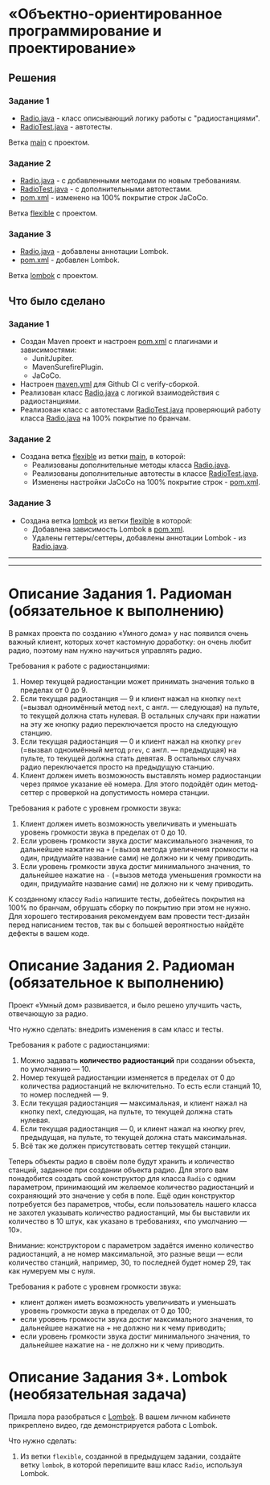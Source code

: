 # «Объектно-ориентированное программирование и проектирование»

## Решения
### Задание 1
* <a href="https://github.com/Nephedov/10.11.Java/blob/main/src/main/java/ru/netology/Radio/Radio.java">Radio.java</a> - класс описывающий логику работы с "радиостанциями".
* <a href="https://github.com/Nephedov/10.11.Java/blob/main/src/test/java/ru/netology/Radio/RadioTest.java">RadioTest.java</a> - автотесты.

Ветка <a href="https://github.com/Nephedov/10.11.Java/tree/main">main</a> с проектом.
### Задание 2
* <a href="https://github.com/Nephedov/10.11.Java/blob/flexible/src/main/java/ru/netology/Radio/Radio.java">Radio.java</a> - с добавленными методами по новым требованиям.
* <a href="https://github.com/Nephedov/10.11.Java/blob/flexible/src/test/java/ru/netology/Radio/RadioTest.java">RadioTest.java</a> - с дополнительными автотестами.
* <a href="https://github.com/Nephedov/10.11.Java/blob/flexible/pom.xml">pom.xml</a> - изменено на 100% покрытие строк JaCoCo.

Ветка <a href="https://github.com/Nephedov/10.11.Java/tree/flexible">flexible</a> с проектом.
### Задание 3
* <a href="https://github.com/Nephedov/10.11.Java/blob/lombok/src/main/java/ru/netology/Radio/Radio.java">Radio.java</a> - добавлены аннотации Lombok.
* <a href="https://github.com/Nephedov/10.11.Java/blob/lombok/pom.xml">pom.xml</a> - добавлен Lombok.

Ветка <a href="https://github.com/Nephedov/10.11.Java/tree/lombok">lombok</a> с проектом.
## Что было сделано
### Задание 1
* Создан Maven проект и настроен <a href="https://github.com/Nephedov/10.11.Java/blob/main/pom.xml">pom.xml</a> c плагинами и зависимостями:
  * JunitJupiter.
  * MavenSurefirePlugin.
  * JaCoCo.
* Настроен <a href="https://github.com/Nephedov/10.11.Java/blob/main/.github/workflows/maven.yml">maven.yml</a> для Github CI с verify-сборкой.
* Реализован класс <a href="https://github.com/Nephedov/10.11.Java/blob/main/src/main/java/ru/netology/Radio/Radio.java">Radio.java</a> c логикой взаимодействия с радиостанциями.
* Реализован класс с автотестами <a href="https://github.com/Nephedov/10.11.Java/blob/main/src/test/java/ru/netology/Radio/RadioTest.java">RadioTest.java</a>
  проверяющий работу класса <a href="https://github.com/Nephedov/10.11.Java/blob/main/src/main/java/ru/netology/Radio/Radio.java">Radio.java</a> на 100% покрытие по бранчам.
### Задание 2
* Создана ветка <a href="https://github.com/Nephedov/10.11.Java/tree/flexible">flexible</a> из ветки <a href="https://github.com/Nephedov/10.11.Java/tree/main">main</a>, в которой:
  * Реализованы дополнительные методы класса <a href="https://github.com/Nephedov/10.11.Java/blob/flexible/src/main/java/ru/netology/Radio/Radio.java">Radio.java</a>.
  * Реализованы дополнительные автотесты в классе <a href="https://github.com/Nephedov/10.11.Java/blob/flexible/src/test/java/ru/netology/Radio/RadioTest.java">RadioTest.java</a>.
  * Изменены настройки JaCoCo на 100% покрытие строк - <a href="https://github.com/Nephedov/10.11.Java/blob/flexible/pom.xml">pom.xml</a>.
### Задание 3
* Создана ветка <a href="https://github.com/Nephedov/10.11.Java/tree/lombok">lombok</a> из ветки <a href="https://github.com/Nephedov/10.11.Java/tree/flexible">flexible</a> в которой:
  * Добавлена зависимость Lombok в <a href="https://github.com/Nephedov/10.11.Java/blob/lombok/pom.xml">pom.xml</a>.
  * Удалены геттеры/сеттеры, добавлены аннотации Lombok - из <a href="https://github.com/Nephedov/10.11.Java/blob/lombok/src/main/java/ru/netology/Radio/Radio.java">Radio.java</a>.


---
---


  # Описание Задания 1. Радиоман (обязательное к выполнению)

В рамках проекта по созданию «Умного дома» у нас появился очень важный клиент, которых хочет кастомную доработку: он очень любит радио, поэтому нам нужно научиться управлять радио.

Требования к работе с радиостанциями:
1. Номер текущей радиостанции может принимать значения только в пределах от 0 до 9.
1. Если текущая радиостанция — 9 и клиент нажал на кнопку `next` (=вызвал одноимённый метод `next`, с англ. — следующая) на пульте, то текущей должна стать нулевая. В остальных случаях при нажатии на эту же кнопку радио переключается просто на следующую станцию.
1. Если текущая радиостанция — 0 и клиент нажал на кнопку `prev` (=вызвал одноимённый метод `prev`, с англ. — предыдущая) на пульте, то текущей должна стать девятая. В остальных случаях радио переключается просто на предыдущую станцию.
1. Клиент должен иметь возможность выставлять номер радиостанции через прямое указание её номера. Для этого подойдёт один метод-сеттер с проверкой на допустимость номера станции.

Требования к работе с уровнем громкости звука:
1. Клиент должен иметь возможность увеличивать и уменьшать уровень громкости звука в пределах от 0 до 10.
1. Если уровень громкости звука достиг максимального значения, то дальнейшее нажатие на `+` (=вызов метода увеличения громкости на один, придумайте название сами) не должно ни к чему приводить.
1. Если уровень громкости звука достиг минимального значения, то дальнейшее нажатие на `-` (=вызов метода уменьшения громкости на один, придумайте название сами) не должно ни к чему приводить.

К созданному классу `Radio` напишите тесты, добейтесь покрытия на 100% по бранчам, обрушать сборку по покрытию при этом не нужно. Для хорошего тестирования рекомендуем вам провести тест-дизайн перед написанием тестов, так вы с большей вероятностью найдёте дефекты в вашем коде.

# Описание Задания 2. Радиоман (обязательное к выполнению)

Проект «Умный дом» развивается, и было решено улучшить часть, отвечающую за радио.

Что нужно сделать: внедрить изменения в сам класс и тесты.

Требования к работе с радиостанциями:

1. Можно задавать **количество радиостанций** при создании объекта, по умолчанию — 10.
1. Номер текущей радиостанции изменяется в пределах от 0 до количества радиостанций не включительно. То есть если станций 10, то номер последней — 9.
1. Если текущая радиостанция — максимальная, и клиент нажал на кнопку next, следующая, на пульте, то текущей должна стать нулевая.
1. Если текущая радиостанция — 0, и клиент нажал на кнопку prev, предыдущая, на пульте, то текущей должна стать максимальная.
1. Всё так же должен присутствовать сеттер текущей станции.

Теперь объекты радио в своём поле будут хранить и количество станций, заданное при создании объекта радио. Для этого вам понадобится создать свой конструктор для класса `Radio` с одним параметром, принимающий им желаемое количество радиостанций и сохраняющий это значение у себя в поле. Ещё один конструктор потребуется без параметров, чтобы, если пользователь нашего класса не захотел указывать количество радиостанций, мы бы выставили их количество в 10 штук, как указано в требованиях, «по умолчанию — 10».

Внимание: конструктором с параметром задаётся именно количество радиостанций, а не номер максимальной, это разные вещи — если количество станций, например, 30, то последней будет номер 29, так как нумеруем мы с нуля.

Требования к работе с уровнем громкости звука:

* клиент должен иметь возможность увеличивать и уменьшать уровень громкости звука в пределах от 0 до 100;
* если уровень громкости звука достиг максимального значения, то дальнейшее нажатие на + не должно ни к чему приводить;
* если уровень громкости звука достиг минимального значения, то дальнейшее нажатие на - не должно ни к чему приводить.

# Описание Задания 3*. Lombok (необязательная задача)

Пришла пора разобраться с [Lombok](https://projectlombok.org). В вашем личном кабинете прикреплено видео, где демонстрируется работа с Lombok.

Что нужно сделать:
1. Из ветки `flexible`, созданной в предыдущем задании, создайте ветку `lombok`, в которой перепишите ваш класс `Radio`, используя Lombok.

